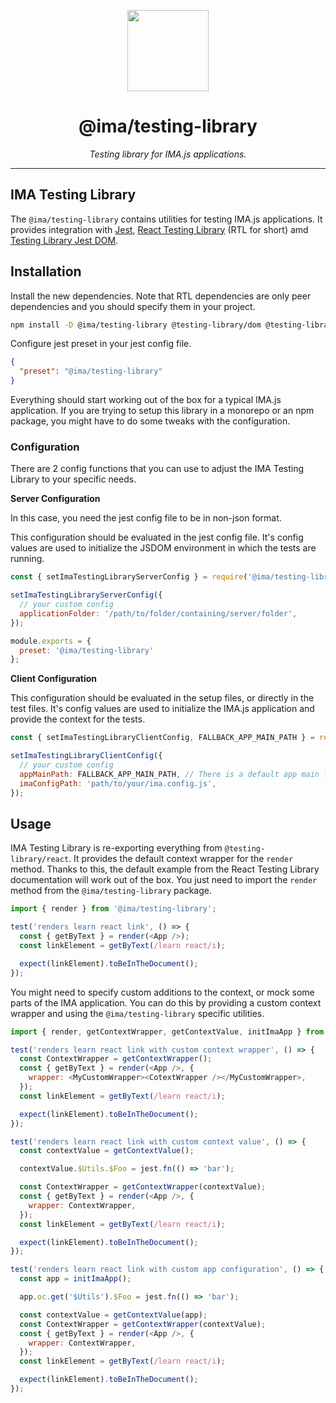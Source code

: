 <p align="center">
  <img height="130" src="https://imajs.io/img/logo.svg">
</p>

<h1 align="center">@ima/testing-library</h1>
  <p align="center"><i>Testing library for IMA.js applications.</i>
</p>

---

## IMA Testing Library

The `@ima/testing-library` contains utilities for testing IMA.js applications. It provides integration with [Jest](https://jestjs.io), [React Testing Library](https://testing-library.com/docs/react-testing-library/intro) (RTL for short) amd [Testing Library Jest DOM](https://testing-library.com/docs/ecosystem-jest-dom).

## Installation

Install the new dependencies. Note that RTL dependencies are only peer dependencies and you should specify them in your project.

```bash
npm install -D @ima/testing-library @testing-library/dom @testing-library/jest-dom @testing-library/react jest-environment-jsdom
```

Configure jest preset in your jest config file.

```json
{
  "preset": "@ima/testing-library"
}
```

Everything should start working out of the box for a typical IMA.js application. If you are trying to setup this library in a monorepo or an npm package, you might have to do some tweaks with the configuration.

### Configuration

There are 2 config functions that you can use to adjust the IMA Testing Library to your specific needs.

**Server Configuration**

In this case, you need the jest config file to be in non-json format.

This configuration should be evaluated in the jest config file. It's config values are used to initialize the JSDOM environment in which the tests are running.

```javascript
const { setImaTestingLibraryServerConfig } = require('@ima/testing-library');

setImaTestingLibraryServerConfig({
  // your custom config
  applicationFolder: '/path/to/folder/containing/server/folder',
});

module.exports = {
  preset: '@ima/testing-library'
};
```

**Client Configuration**

This configuration should be evaluated in the setup files, or directly in the test files. It's config values are used to initialize the IMA.js application and provide the context for the tests.

```javascript
const { setImaTestingLibraryClientConfig, FALLBACK_APP_MAIN_PATH } = require('@ima/testing-library');

setImaTestingLibraryClientConfig({
  // your custom config
  appMainPath: FALLBACK_APP_MAIN_PATH, // There is a default app main file as part of the package, it contains only the minimal setup and it might be enough for you if you don't have any real app main file.
  imaConfigPath: 'path/to/your/ima.config.js',
});
```

## Usage

IMA Testing Library is re-exporting everything from `@testing-library/react`. It provides the default context wrapper for the `render` method. Thanks to this, the default example from the React Testing Library documentation will work out of the box. You just need to import the `render` method from the `@ima/testing-library` package.

```javascript
import { render } from '@ima/testing-library';

test('renders learn react link', () => {
  const { getByText } = render(<App />);
  const linkElement = getByText(/learn react/i);

  expect(linkElement).toBeInTheDocument();
});
```

You might need to specify custom additions to the context, or mock some parts of the IMA application. You can do this by providing a custom context wrapper and using the `@ima/testing-library` specific utilities.

```javascript
import { render, getContextWrapper, getContextValue, initImaApp } from '@ima/testing-library';

test('renders learn react link with custom context wrapper', () => {
  const ContextWrapper = getContextWrapper();
  const { getByText } = render(<App />, {
    wrapper: <MyCustomWrapper><CotextWrapper /></MyCustomWrapper>,
  });
  const linkElement = getByText(/learn react/i);

  expect(linkElement).toBeInTheDocument();
});

test('renders learn react link with custom context value', () => {
  const contextValue = getContextValue();

  contextValue.$Utils.$Foo = jest.fn(() => 'bar');

  const ContextWrapper = getContextWrapper(contextValue);
  const { getByText } = render(<App />, {
    wrapper: ContextWrapper,
  });
  const linkElement = getByText(/learn react/i);

  expect(linkElement).toBeInTheDocument();
});

test('renders learn react link with custom app configuration', () => {
  const app = initImaApp();

  app.oc.get('$Utils').$Foo = jest.fn(() => 'bar');

  const contextValue = getContextValue(app);
  const ContextWrapper = getContextWrapper(contextValue);
  const { getByText } = render(<App />, {
    wrapper: ContextWrapper,
  });
  const linkElement = getByText(/learn react/i);

  expect(linkElement).toBeInTheDocument();
});
```

